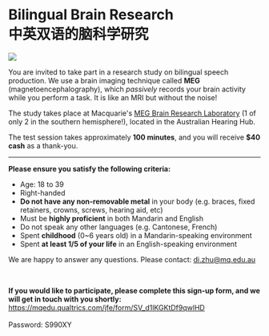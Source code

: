 # Bilingual Brain Research<br>中英双语的脑科学研究

![ ](https://www.mq.edu.au/__data/assets/image/0010/187570/MEG_banner_Paul-wright.gif)

You are invited to take part in a research study on bilingual speech production. 
We use a brain imaging technique called <b>MEG</b> (magnetoencephalography), which 
<i>passively</i> records your brain activity while you perform a task. It is like an MRI but without the noise!

The study takes place at Macquarie's [MEG Brain Research Laboratory](https://www.mq.edu.au/research/research-centres-groups-and-facilities/healthy-people/facilities/meg) (1 of only 2 in the southern hemisphere!), located in the Australian Hearing Hub.

The test session takes approximately <b>100 minutes</b>, and you will receive <b>$40 cash</b> as a thank-you.

---

<b>Please ensure you satisfy the following criteria:</b>

* Age: 18 to 39
* Right-handed
* <b>Do not have any non-removable metal</b> in your body (e.g. braces, fixed retainers, crowns, screws, hearing aid, etc)
* Must be <b>highly proficient</b> in both Mandarin and English
* Do not speak any other languages (e.g. Cantonese, French)
* Spent <b>childhood</b> (0~6 years old) in a Mandarin-speaking environment
* Spent <b>at least 1/5 of your life</b> in an English-speaking environment

We are happy to answer any questions. Please contact: di.zhu@mq.edu.au

<br>

<b>If you would like to participate, please complete this sign-up form, and we will get in touch with you shortly:</b><br>
https://mqedu.qualtrics.com/jfe/form/SV_d1lKGKtDf9qwlHD
<br><br>
Password: S990XY
